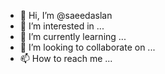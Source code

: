 - 👋 Hi, I’m @saeedaslan
- 👀 I’m interested in ...
- 🌱 I’m currently learning ...
- 💞️ I’m looking to collaborate on ...
- 📫 How to reach me ...

<!---
saeedaslan/saeedaslan is a ✨ special ✨ repository because its `README.md` (this file) appears on your GitHub profile.
You can click the Preview link to take a look at your changes.
--->
